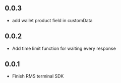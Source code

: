 ## 0.0.3
* add wallet product field in customData 
## 0.0.2
* Add time limit function for waiting every response
## 0.0.1
* Finish RMS terminal SDK
